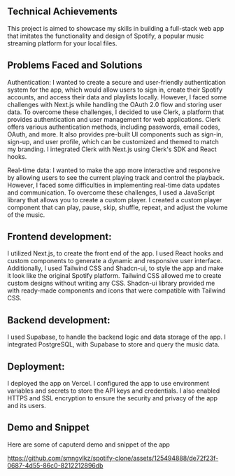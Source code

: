 ## Technical Achievements

This project is aimed to showcase my skills in building a full-stack web app that imitates the functionality and design of Spotify, a popular music streaming platform for your local files. 

## Problems Faced and Solutions
Authentication:
I wanted to create a secure and user-friendly authentication system for the app, which would allow users to sign in, create their Spotify accounts, and access their data and playlists locally. However, I faced some challenges with Next.js while handling the OAuth 2.0 flow and storing user data. To overcome these challenges, I decided to use Clerk, a platform that provides authentication and user management for web applications. Clerk offers various authentication methods, including passwords, email codes, OAuth, and more. It also provides pre-built UI components such as sign-in, sign-up, and user profile, which can be customized and themed to match my branding. I integrated Clerk with Next.js using Clerk's SDK and React hooks.

Real-time data:
I wanted to make the app more interactive and responsive by allowing users to see the current playing track and control the playback. However, I faced some difficulties in implementing real-time data updates and communication. To overcome these challenges, I used a JavaScript library that allows you to create a custom player. I created a custom player component that can play, pause, skip, shuffle, repeat, and adjust the volume of the music.

## Frontend development: 
I utilized Next.js, to create the front end of the app. I used React hooks and custom components to generate a dynamic and responsive user interface. Additionally, I used Tailwind CSS and Shadcn-ui, to style the app and make it look like the original Spotify platform. Tailwind CSS allowed me to create custom designs without writing any CSS.  Shadcn-ui library provided me with ready-made components and icons that were compatible with Tailwind CSS. 

## Backend development: 
I used Supabase, to handle the backend logic and data storage of the app. I integrated PostgreSQL, with Supabase to store and query the music data. 

## Deployment: 
I deployed the app on Vercel. I configured the app to use environment variables and secrets to store the API keys and credentials. I also enabled HTTPS and SSL encryption to ensure the security and privacy of the app and its users.

## Demo and Snippet

Here are some of caputerd demo and snippet of the app



https://github.com/smngvlkz/spotify-clone/assets/125494888/de72f23f-0687-4d55-86c0-8212212896db

